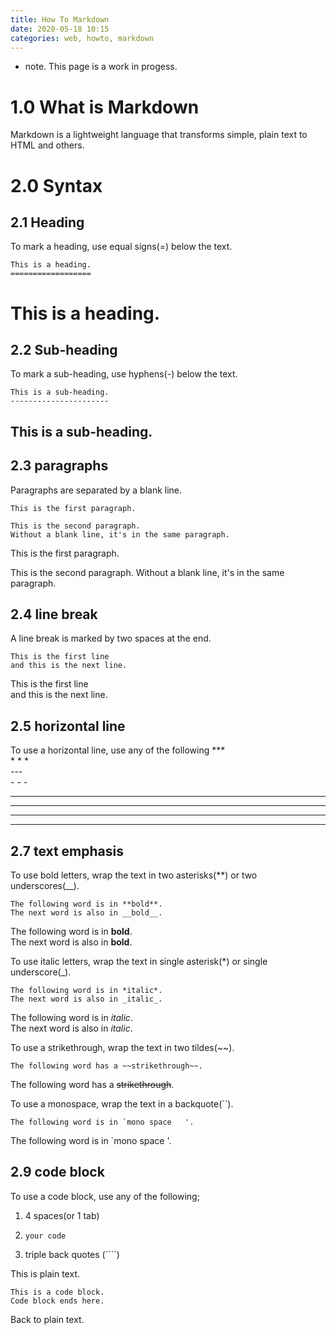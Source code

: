 ```yaml
---
title: How To Markdown
date: 2020-05-18 10:15
categories: web, howto, markdown
---
```

* note. This page is a work in progess.

1.0 What is Markdown
=====================
Markdown is a lightweight language that transforms simple, plain text to HTML and others.

2.0 Syntax
=========

2.1 Heading
-----------
To mark a heading, use equal signs(=) below the text.

    This is a heading.
    ==================

This is a heading.
==================

2.2 Sub-heading
---------------
To mark a sub-heading, use hyphens(-) below the text.

    This is a sub-heading.
    ----------------------

This is a sub-heading.
----------------------

2.3 paragraphs
--------------
Paragraphs are separated by a blank line.

    This is the first paragraph.
  
    This is the second paragraph.
    Without a blank line, it's in the same paragraph.

This is the first paragraph.

This is the second paragraph.
Without a blank line, it's in the same paragraph.

2.4 line break
--------------
A line break is marked by two spaces at the end.

    This is the first line  
    and this is the next line.

This is the first line  
and this is the next line.

2.5 horizontal line
--------------
To use a horizontal line, use any of the following
    ***  
    * * *  
    ---  
    - - -  
  
***
* * *
---
- - -
  
2.7 text emphasis
-----------------
To use bold letters, wrap the text in two asterisks(**) or two underscores(__).

    The following word is in **bold**.
    The next word is also in __bold__.

The following word is in **bold**.  
The next word is also in __bold__.

To use italic letters, wrap the text in single asterisk(*) or single underscore(_).

    The following word is in *italic*.
    The next word is also in _italic_.

The following word is in *italic*.  
The next word is also in _italic_.

To use a strikethrough, wrap the text in two tildes(~~).

    The following word has a ~~strikethrough~~.
  
The following word has a ~~strikethrough~~.

To use a monospace, wrap the text in a backquote(``).

    The following word is in `mono space   '.
  
The following word is in `mono space   '.

2.9 code block
--------------
To use a code block, use any of the following;

1. 4 spaces(or 1 tab)
2. <pre><code>your code</code></pre>
3. triple back quotes (````)

This is plain text.

    This is a code block.
    Code block ends here.
    
Back to plain text.
